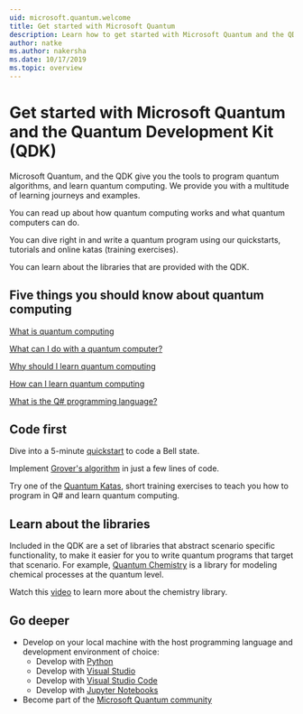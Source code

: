 ```yaml
---
uid: microsoft.quantum.welcome
title: Get started with Microsoft Quantum
description: Learn how to get started with Microsoft Quantum and the QDK. 
author: natke
ms.author: nakersha
ms.date: 10/17/2019
ms.topic: overview
---
```


# Get started with Microsoft Quantum and the Quantum Development Kit (QDK)

Microsoft Quantum, and the QDK give you the tools to program quantum algorithms, and learn quantum computing. We provide you with a multitude of learning journeys and examples.

You can read up about how quantum computing works and what quantum computers can do.

You can dive right in and write a quantum program using our quickstarts, tutorials and online katas (training exercises).

You can learn about the libraries that are provided with the QDK.

## Five things you should know about quantum computing

[What is quantum computing](xref:microsoft.quantum.overview.whatis)

[What can I do with a quantum computer?](xref:microsoft.quantum.overview.computer)

[Why should I learn quantum computing](xref:microsoft.quantum.overview.why)

[How can I learn quantum computing](xref:microsoft.quantum.overview.learn)

[What is the Q# programming language?](xref:microsoft.quantum.overview.qsharp)

## Code first

Dive into a 5-minute [quickstart](xref:microsoft.quantum.write-program) to code a Bell state.

Implement [Grover's algorithm](xref:microsoft.quantum.quickstart.grover) in just a few lines of code.

Try one of the [Quantum Katas](xref:microsoft.quantum.overview.katas), short training exercises to teach you how to program in Q# and learn quantum computing.

## Learn about the libraries

Included in the QDK are a set of libraries that abstract scenario specific functionality, to make it easier for you to write quantum programs that target that scenario. For example, [Quantum Chemistry](https://cloudblogs.microsoft.com/quantum/2018/12/04/simulating-nature-with-the-new-microsoft-quantum-development-kit-chemistry-library/
) is a library for modeling chemical processes at the quantum level. 

Watch this [video](https://www.microsoft.com/en-us/videoplayer/embed/RE2JOJf) to learn more about the chemistry library.

## Go deeper

* Develop on your local machine with the host programming language and development environment of choice:
  * Develop with [Python](~/install-guide/install.md#develop-with-python)
  * Develop with [Visual Studio](~/install-guide/install.md#develop-with-visual-studio)
  * Develop with [Visual Studio Code](~/install-guide/install.md#develop-with-visual-studio-code)
  * Develop with [Jupyter Notebooks](~/install-guide/install.md#develop-with-jupter-notebooks)
* Become part of the [Microsoft Quantum community](xref:microsoft.quantum.contributing)
